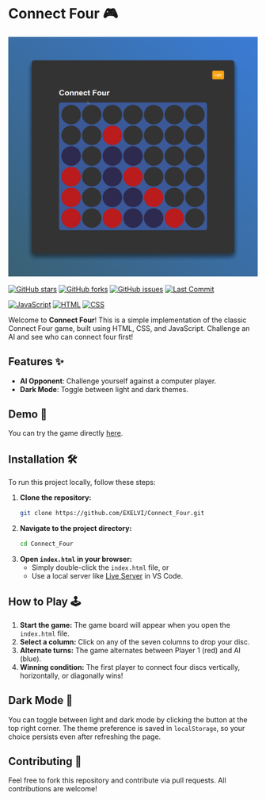 # Connect Four 🎮

![Screenshot](./screen.png)

[![GitHub stars](https://img.shields.io/github/stars/EXELVI/Connect_Four?style=for-the-badge)](https://github.com/EXELVI/Connect_Four/stargazers)
[![GitHub forks](https://img.shields.io/github/forks/EXELVI/Connect_Four?style=for-the-badge)](https://github.com/EXELVI/Connect_Four)
[![GitHub issues](https://img.shields.io/github/issues/EXELVI/Connect_Four?style=for-the-badge)](https://github.com/EXELVI/Connect_Four/issues)
[![Last Commit](https://img.shields.io/github/last-commit/EXELVI/Connect_Four?style=for-the-badge)](https://github.com/EXELVI/Connect_Four/commits/main)

[![JavaScript](https://img.shields.io/badge/-JavaScript-F7DF1E?style=for-the-badge&logo=javascript&logoColor=black)](https://developer.mozilla.org/en-US/docs/Web/JavaScript)
[![HTML](https://img.shields.io/badge/-HTML-E34F26?style=for-the-badge&logo=html5&logoColor=white)](https://developer.mozilla.org/en-US/docs/Web/HTML)
[![CSS](https://img.shields.io/badge/-CSS-1572B6?style=for-the-badge&logo=css3&logoColor=white)](https://developer.mozilla.org/en-US/docs/Web/CSS)

Welcome to **Connect Four**! This is a simple implementation of the classic Connect Four game, built using HTML, CSS, and JavaScript. Challenge an AI and see who can connect four first!

## Features ✨

- **AI Opponent**: Challenge yourself against a computer player.
- **Dark Mode**: Toggle between light and dark themes.

## Demo 🚀

You can try the game directly [here](https://exelvi.github.io/Connect_Four).

## Installation 🛠️

To run this project locally, follow these steps:
 
1. **Clone the repository:**
    ```bash
    git clone https://github.com/EXELVI/Connect_Four.git
    ```
2. **Navigate to the project directory:**
    ```bash
    cd Connect_Four
    ```
3. **Open `index.html` in your browser:**
    - Simply double-click the `index.html` file, or
    - Use a local server like [Live Server](https://marketplace.visualstudio.com/items?itemName=ritwickdey.LiveServer) in VS Code.

## How to Play 🕹️

1. **Start the game:** The game board will appear when you open the `index.html` file.
2. **Select a column:** Click on any of the seven columns to drop your disc.
3. **Alternate turns:** The game alternates between Player 1 (red) and AI (blue).
4. **Winning condition:** The first player to connect four discs vertically, horizontally, or diagonally wins!

## Dark Mode 🌙

You can toggle between light and dark mode by clicking the button at the top right corner. The theme preference is saved in `localStorage`, so your choice persists even after refreshing the page.

## Contributing 🤝

Feel free to fork this repository and contribute via pull requests. All contributions are welcome!